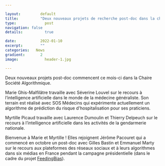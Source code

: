 ```yaml
---

layout:			default
title:  		"Deux nouveaux projets de recherche post-doc dans la chaire"
type:			  post
navigation: false
details:		  true

date:   		2022-01-10
excerpt: 		""
categories:   News
gradient: 		2
image: 			  header-1.jpg

---
```


Deux nouveaux projets post-doc commencent ce mois-ci dans la Chaire Société Algorithmique.

Marie Ghis-Malfilâtre travaille avec Séverine Louvel sur le recours à l’intelligence artificielle dans le monde de la médecine généraliste. Son terrain est réalisé avec SOS Médecins qui expérimente actuellement un algorithme de prédiction du risque d'hospitalisation pour ses praticiens.

Myrtille Picaud travaille avec Laurence Dumoulin et Thierry Delpeuch sur le recours à l’intelligence artificielle dans les activités de la gendarmerie nationale.

Bienvenue à Marie et Myrtille ! Elles rejoignent Jérôme Pacouret qui a commencé en octobre un post-doc avec Gilles Bastin et Emmanuel Marty sur le recours aux plateformes des réseaux sociaux et à leurs algorithmes dans six médias en France pendant la campagne présidentielle (dans le cadre du projet [FeedingBias](https://algorithmicsociety.github.io/feedingbias.html)).
